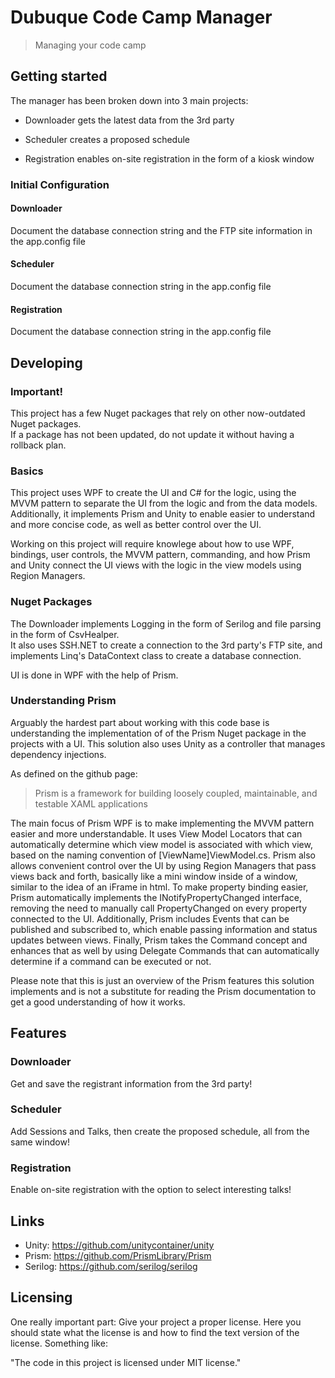 # Dubuque Code Camp Manager
> Managing your code camp

## Getting started

The manager has been broken down into 3 main projects:

- Downloader gets the latest data from the 3rd party

- Scheduler creates a proposed schedule

- Registration enables on-site registration in the form of a kiosk window

### Initial Configuration

#### Downloader

Document the database connection string and the FTP site information in the app.config file

#### Scheduler

Document the database connection string in the app.config file

#### Registration

Document the database connection string in the app.config file

## Developing

### Important!

This project has a few Nuget packages that rely on other now-outdated Nuget packages.  
If a package has not been updated, do not update it without having a rollback plan.

### Basics

This project uses WPF to create the UI and C# for the logic, using the MVVM pattern to separate
the UI from the logic and from the data models.  Additionally, it implements Prism and Unity to
enable easier to understand and more concise code, as well as better control over the UI.

Working on this project will require knowlege about how to use WPF, bindings, user controls,
the MVVM pattern, commanding, and how Prism and Unity connect the UI views with the logic in
the view models using Region Managers.

### Nuget Packages

The Downloader implements Logging in the form of Serilog and file parsing in the form of CsvHealper.  
It also uses SSH.NET to create a connection to the 3rd party's FTP site, and implements Linq's DataContext 
class to create a database connection.

UI is done in WPF with the help of Prism.


### Understanding Prism

Arguably the hardest part about working with this code base is understanding the implementation of
of the Prism Nuget package in the projects with a UI.  This solution also uses Unity as a controller
that manages dependency injections.

As defined on the github page:
> Prism is a framework for building loosely coupled, maintainable, and testable XAML applications

The main focus of Prism WPF is to make implementing the MVVM pattern easier and more understandable.
It uses View Model Locators that can automatically determine which view model is associated with which view,
based on the naming convention of [ViewName]ViewModel.cs.  Prism also allows convenient control
over the UI by using Region Managers that pass views back and forth, basically like a mini window inside
of a window, similar to the idea of an iFrame in html.  To make property binding easier, Prism automatically
implements the INotifyPropertyChanged interface, removing the need to manually call PropertyChanged on
every property connected to the UI.  Additionally, Prism includes Events that can be
published and subscribed to, which enable passing information and status updates between views.  Finally,
Prism takes the Command concept and enhances that as well by using Delegate Commands that can automatically
determine if a command can be executed or not.

Please note that this is just an overview of the Prism features this solution implements and is not
a substitute for reading the Prism documentation to get a good understanding of how it works.

## Features

### Downloader

Get and save the registrant information from the 3rd party!

### Scheduler

Add Sessions and Talks, then create the proposed schedule, all from the same window!

### Registration

Enable on-site registration with the option to select interesting talks!

## Links



- Unity: https://github.com/unitycontainer/unity
- Prism: https://github.com/PrismLibrary/Prism
- Serilog: https://github.com/serilog/serilog


## Licensing

One really important part: Give your project a proper license. Here you should
state what the license is and how to find the text version of the license.
Something like:

"The code in this project is licensed under MIT license."
